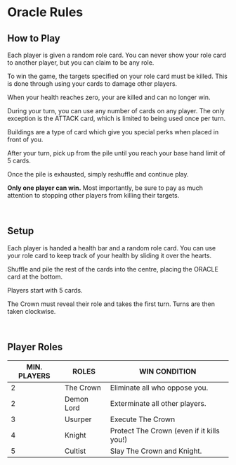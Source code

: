 # Oracle Rules

## How to Play

Each player is given a random role card. You can never show your role card to another player, but you can claim to be any role.

To win the game, the targets specified on your role card must be killed. This is done through using your cards to damage other players.

When your health reaches zero, your are killed and can no longer win.

During your turn, you can use any number of cards on any player. The only exception is the ATTACK card, which is limited to being used once per turn.

Buildings are a type of card which give you special perks when placed in front of you.

After your turn, pick up from the pile until you reach your base hand limit of 5 cards.

Once the pile is exhausted, simply reshuffle and continue play.

<b>Only one player can win.</b> Most importantly, be sure to pay as much attention to stopping other players from killing their targets.

<br>

## Setup

Each player is handed a health bar and a random role card. You can use your role card to keep track of your health by sliding it over the hearts.

Shuffle and pile the rest of the cards into the centre, placing the ORACLE card at the bottom.

Players start with 5 cards.

The Crown must reveal their role and takes the first turn. Turns are then taken clockwise.

<br>

## Player Roles

| MIN. PLAYERS | ROLES | WIN CONDITION |
|---------|-------|---------------|
| 2 | The Crown | Eliminate all who oppose you.
| 2 | Demon Lord | Exterminate all other players.
| 3 | Usurper | Execute The Crown
| 4 | Knight | Protect The Crown (even if it kills you!)
| 5 | Cultist | Slay The Crown and Knight.
